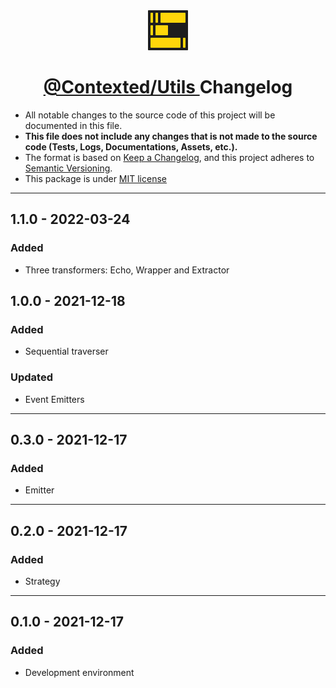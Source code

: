 <div align="center">
    <img alt="Contexted Logo" width="64" src="https://raw.githubusercontent.com/contexted-js/brand/master/dark/main-fill.svg">
    <h1>
        <a href="https://github.com/contexted-js/utils">
            @Contexted/Utils
        </a>
        <span>Changelog</span>
    </h1>
</div>

-   All notable changes to the source code of this project will be documented in this file.
-   **This file does not include any changes that is not made to the source code (Tests, Logs, Documentations, Assets, etc.).**
-   The format is based on [Keep a Changelog](https://keepachangelog.com/en/1.0.0/),
    and this project adheres to [Semantic Versioning](https://semver.org/spec/v2.0.0.html).
-   This package is under [MIT license](https://en.wikipedia.org/wiki/MIT_License)

---

## **1.1.0** - 2022-03-24

### Added

-   Three transformers: Echo, Wrapper and Extractor

## **1.0.0** - 2021-12-18

### Added

-   Sequential traverser

### Updated

-   Event Emitters

---

## **0.3.0** - 2021-12-17

### Added

-   Emitter

---

## **0.2.0** - 2021-12-17

### Added

-   Strategy

---

## **0.1.0** - 2021-12-17

### Added

-   Development environment
